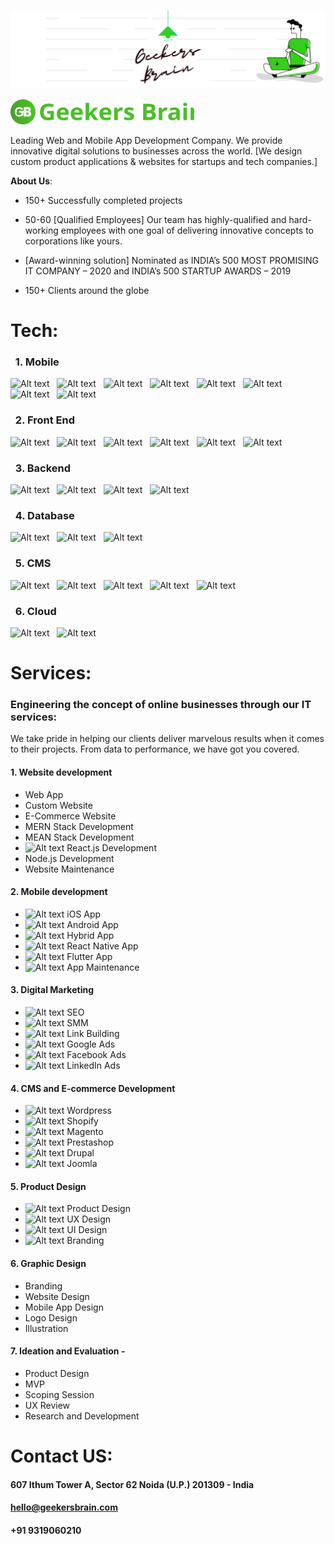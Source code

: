 [![](https://github.com/Geekers-Brain/.github/blob/main/GB%20Linkedin%20Banner.png)](https://geekersbrain.com/)

 

<img src="https://github.com/Geekers-Brain/.github/blob/main/imgpsh_fullsize_anim%201.svg" alt="Alt text" title="Optional title" height="40px" width="40px"> <img src="https://github.com/Geekers-Brain/.github/blob/main/Untitled%20(3).svg" height="40px" width="250px">
 


Leading Web and Mobile App Development Company. We provide innovative digital solutions to businesses across the world.
[We design custom product applications & websites for startups and tech companies.]

**About Us**:

- 150+ Successfully completed projects

- 50-60 [Qualified Employees] Our team has highly-qualified and hard-working employees with one goal of delivering innovative concepts to corporations like yours.

- [Award-winning solution] Nominated as INDIA’s 500 MOST PROMISING IT COMPANY – 2020 and INDIA’s 500 STARTUP AWARDS – 2019

- 150+ Clients around the globe

# Tech:

### &nbsp; 1. Mobile 

<img src="./mobile/icons8-android-os.svg" alt="Alt text" height="40px" width="40px"> &nbsp; 
<img src="./mobile/icons8-apple-logo.svg" alt="Alt text" height="40px" width="40px"> &nbsp; 
<img src="./mobile/icons8-flutter.svg" alt="Alt text" height="40px" width="40px"> &nbsp; 
<img src="./mobile/icons8-kotlin.svg" alt="Alt text" height="40px" width="40px"> &nbsp; 
<img src="./mobile/icons8-react-native.svg" alt="Alt text" height="40px" width="40px"> &nbsp; 
<img src="./mobile/icons8-c-programming.svg" alt="Alt text" height="40px" width="40px"> &nbsp; 
<img src="./mobile/icons8-swift.svg" alt="Alt text" height="40px" width="40px"> &nbsp; 
<img src="./mobile/icons8-xamarin.svg" alt="Alt text" height="40px" width="40px"> &nbsp; 

### &nbsp; 2. Front End 

<img src="./frontent/icons8-angularjs.svg" alt="Alt text" height="40px" width="40px"> &nbsp; 
<img src="./frontent/icons8-bootstrap.svg" alt="Alt text" height="40px" width="40px"> &nbsp; 
<img src="./frontent/icons8-vue-js.svg" alt="Alt text" height="40px" width="40px"> &nbsp; 
<img src="./frontent/icons8-react-native.svg" alt="Alt text" height="40px" width="40px"> &nbsp; 
<img src="./frontent/icons8-html-5.svg" alt="Alt text" height="40px" width="40px"> &nbsp; 
<img src="./frontent/icons8-css3.svg" alt="Alt text" height="40px" width="40px"> &nbsp; 

### &nbsp; 3. Backend 

<img src="./backend/icons8-java.svg" alt="Alt text" height="40px" width="40px"> &nbsp; 
<img src="./backend/icons8-nodejs.svg" alt="Alt text" height="40px" width="40px"> &nbsp; 
<img src="./backend/icons8-php-48.png" alt="Alt text" height="40px" width="40px"> &nbsp; 
<img src="./backend/icons8-python.svg" alt="Alt text" height="40px" width="40px"> &nbsp; 
 
### &nbsp; 4. Database 

<img src="./db/icons8-mongodb.svg" alt="Alt text" height="40px" width="40px"> &nbsp; 
<img src="./db/icons8-mysql-logo.svg" alt="Alt text" height="40px" width="40px"> &nbsp; 
<img src="./db/icons8-postgresql.svg" alt="Alt text" height="40px" width="40px"> &nbsp; 

### &nbsp; 5. CMS 

<img src="./CMS/icons8-drupal.svg" alt="Alt text" height="40px" width="40px"> &nbsp; 
<img src="./CMS/icons8-duckduckgo.svg" alt="Alt text" height="40px" width="40px"> &nbsp; 
<img src="./CMS/icons8-magento.svg" alt="Alt text" height="40px" width="40px"> &nbsp; 
<img src="./CMS/icons8-shopify.svg" alt="Alt text" height="40px" width="40px"> &nbsp; 
<img src="./CMS/icons8-wordpress.svg" alt="Alt text" height="40px" width="40px"> &nbsp; 
 
### &nbsp; 6. Cloud 

<img src="./cloud/icons8-amazon-web-services.svg" alt="Alt text" height="40px" width="40px"> &nbsp; 
<img src="./cloud/icons8-google-cloud.svg" alt="Alt text" height="40px" width="40px"> &nbsp; 





# Services:

### Engineering the concept of online businesses through our IT services:

We take pride in helping our clients deliver marvelous results when it comes to their projects. From data to performance, we have got you covered.

#### 1. Website development

- Web App
- Custom Website
- E-Commerce Website
- MERN Stack Development
- MEAN Stack Development
- <img src="./Icon 1/Mobile app development/Group.svg" alt="Alt text" height="20px" width="20px">  React.js Development
- Node.js Development
- Website Maintenance

#### 2. Mobile development

-  <img src="./Icon 1/Mobile app development/IOS App.svg" alt="Alt text" height="20px" width="20px">     iOS App
-  <img src="./Icon 1/Mobile app development/Android App.svg" alt="Alt text" height="20px" width="20px"> Android App
- <img src="./Icon 1/Mobile app development/cloud-computing 1.svg" alt="Alt text" height="20px" width="20px"> Hybrid App
- <img src="./Icon 1/Mobile app development/Group.svg" alt="Alt text" height="20px" width="20px"> React Native App
- <img src="./Icon 1/Mobile app development/flutter app.svg" alt="Alt text" height="20px" width="20px">  Flutter App
- <img src="./Icon 1/Mobile app development/App Maintaince.svg" alt="Alt text" height="20px" width="20px">  App Maintenance

#### 3. Digital Marketing

- <img src="./Icon 1/Digital marketing/rocket 1.svg" alt="Alt text" height="20px" width="20px"> SEO
- <img src="./Icon 1/Digital marketing/announcement 1.svg" alt="Alt text" height="20px" width="20px"> SMM
- <img src="./Icon 1/Digital marketing/link 1.svg" alt="Alt text" height="20px" width="20px"> Link Building
- <img src="./Icon 1/Digital marketing/google-adwords 1.svg" alt="Alt text" height="20px" width="20px"> Google Ads
-  <img src="./Icon 1/Digital marketing/chats-circle 1.svg" alt="Alt text" height="20px" width="20px"> Facebook Ads
- <img src="./Icon 1/Digital marketing/ads 1.svg" alt="Alt text" height="20px" width="20px"> LinkedIn Ads

#### 4. CMS and E-commerce Development

- <img src="./Icon 1/SEO/wordpress 1.svg" alt="Alt text" height="20px" width="20px"> Wordpress
- <img src="./Icon 1/SEO/shopify 1.svg" alt="Alt text" height="20px" width="20px"> Shopify
- <img src="./Icon 1/SEO/magento 1.svg" alt="Alt text" height="20px" width="20px"> Magento
- <img src="./Icon 1/SEO/prestashop 1.svg" alt="Alt text" height="20px" width="20px"> Prestashop
- <img src="./Icon 1/SEO/drupal 2.svg" alt="Alt text" height="20px" width="20px"> Drupal
- <img src="./Icon 1/SEO/joomla 2.svg" alt="Alt text" height="20px" width="20px"> Joomla

#### 5. Product Design

- <img src="./Icon 1/Product Design/workflow 2.svg" alt="Alt text" height="20px" width="20px"> Product Design
- <img src="./Icon 1/Product Design/design 1.svg" alt="Alt text" height="20px" width="20px">  UX Design
- <img src="./Icon 1/Product Design/research 2.svg" alt="Alt text" height="20px" width="20px"> UI Design
-  <img src="./Icon 1/Product Design/branding 1.svg" alt="Alt text" height="20px" width="20px"> Branding

#### 6. Graphic Design

- Branding
- Website Design
- Mobile App Design
- Logo Design
- Illustration

#### 7. Ideation and Evaluation -

- Product Design
- MVP
- Scoping Session
- UX Review
- Research and Development

# Contact US:

#### 607 Ithum Tower A, Sector 62 Noida (U.P.) 201309 - India

#### hello@geekersbrain.com

#### +91 9319060210
